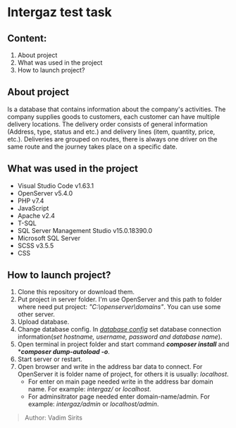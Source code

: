 # **Intergaz test task**

## Content:
  1. About project
  2. What was used in the project
  3. How to launch project?

## About project
  Is a database that contains information about the company's activities. The company supplies goods to customers, each customer can have multiple delivery locations. The delivery order consists of general information (Address, type, status and etc.) and delivery lines (item, quantity, price, etc.). Deliveries are grouped on routes, there is always one driver on the same route and the journey takes place on a specific date.

## What was used in the project
  - Visual Studio Code v1.63.1
  - OpenServer v5.4.0
  - PHP v7.4
  - JavaScript
  - Apache v2.4
  - T-SQL
  - SQL Server Management Studio v15.0.18390.0
  - Microsoft SQL Server 
  - SCSS v3.5.5
  - CSS
 
## How to launch project?
  1. Clone this repository or download them.
  2. Put project in server folder. I'm use OpenServer and this path to folder where need put project: *"C:\openserver\domains\"*. You can use some other server.
  3. Upload database.
  4. Change database config. In *[database config](https://github.com/Kythadrin/intergaz/blob/3619e330485d8a00dd97e57039c004f571c73b00/conf/database.ini#L1)* set database connection information(*set hostname, username, password and database name*).
  5. Open terminal in project folder and start command ***composer install*** and ****composer dump-autoload -o***.
  6. Start server or restart.
  7. Open browser and write in the address bar data to connect. For OpenServer it is folder name of project, for others it is usually: *localhost*. 
     - For enter on main page needed write in the address bar domain name. For example: *intergaz/* or *localhost*. 
     - For adminsitrator page needed enter domain-name/admin. For example: *intergaz/admin* or *localhost/admin*.

> Author: Vadim Sirits

